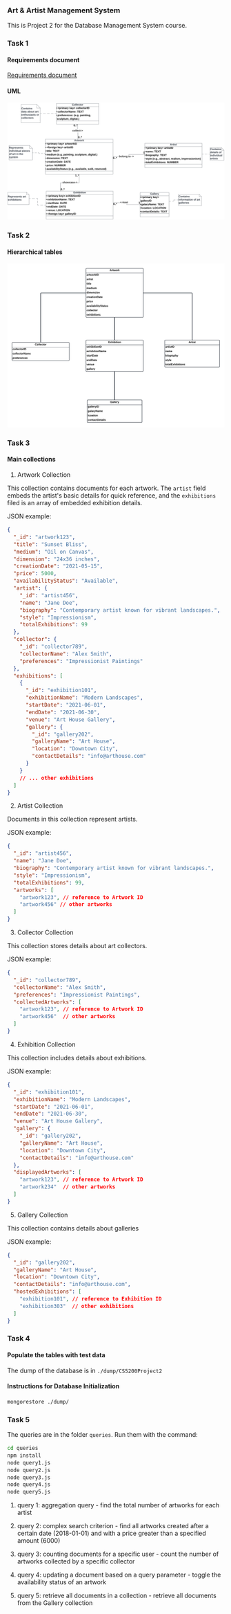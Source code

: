 ### Art & Artist Management System

This is Project 2 for the Database Management System course.


### Task 1

#### Requirements document

[Requirements document](./requirements.pdf)

#### UML

![UML Diagram](./uml.png)

### Task 2

#### Hierarchical tables

![Hierarchical tables](./erd.png)

### Task 3

#### Main collections

1. Artwork Collection

This collection contains documents for each artwork. The `artist` field embeds the artist's basic details for quick reference, and the `exhibitions` filed is an array of embedded exhibition details.

JSON example:

```json
{
  "_id": "artwork123",
  "title": "Sunset Bliss",
  "medium": "Oil on Canvas",
  "dimension": "24x36 inches",
  "creationDate": "2021-05-15",
  "price": 5000,
  "availabilityStatus": "Available",
  "artist": {
    "_id": "artist456",
    "name": "Jane Doe",
    "biography": "Contemporary artist known for vibrant landscapes.",
    "style": "Impressionism",
    "totalExhibitions": 99
  },
  "collector": {
    "_id": "collector789",
    "collectorName": "Alex Smith",
    "preferences": "Impressionist Paintings"
  },
  "exhibitions": [
    {
      "_id": "exhibition101",
      "exhibitionName": "Modern Landscapes",
      "startDate": "2021-06-01",
      "endDate": "2021-06-30",
      "venue": "Art House Gallery",
      "gallery": {
        "_id": "gallery202",
        "galleryName": "Art House",
        "location": "Downtown City",
        "contactDetails": "info@arthouse.com"
      }
    }
    // ... other exhibitions
  ]
}
```

2. Artist Collection

Documents in this collection represent artists.

JSON example:

```json
{
  "_id": "artist456",
  "name": "Jane Doe",
  "biography": "Contemporary artist known for vibrant landscapes.",
  "style": "Impressionism",
  "totalExhibitions": 99,
  "artworks": [
    "artwork123", // reference to Artwork ID
    "artwork456" // other artworks
  ]
}
```

3. Collector Collection

This collection stores details about art collectors.

JSON example:

```json
{
  "_id": "collector789",
  "collectorName": "Alex Smith",
  "preferences": "Impressionist Paintings",
  "collectedArtworks": [
    "artwork123", // reference to Artwork ID
    "artwork456"  // other artworks
  ]
}
```

4. Exhibition Collection

This collection includes details about exhibitions.

JSON example:

```json
{
  "_id": "exhibition101",
  "exhibitionName": "Modern Landscapes",
  "startDate": "2021-06-01",
  "endDate": "2021-06-30",
  "venue": "Art House Gallery",
  "gallery": {
    "_id": "gallery202",
    "galleryName": "Art House",
    "location": "Downtown City",
    "contactDetails": "info@arthouse.com"
  },
  "displayedArtworks": [
    "artwork123", // reference to Artwork ID
    "artwork234"  // other artworks
  ]
}
```

5. Gallery Collection

This collection contains details about galleries

JSON example:

```json
{
  "_id": "gallery202",
  "galleryName": "Art House",
  "location": "Downtown City",
  "contactDetails": "info@arthouse.com",
  "hostedExhibitions": [
    "exhibition101", // reference to Exhibition ID
    "exhibition303"  // other exhibitions
  ]
}
```

### Task 4

#### Populate the tables with test data

The dump of the database is in `./dump/CS5200Project2`

#### Instructions for Database Initialization

```bash
mongorestore ./dump/
```

### Task 5

The queries are in the folder `queries`. Run them with the command:

```bash
cd queries
npm install
node query1.js
node query2.js
node query3.js
node query4.js
node query5.js
```

1. query 1: aggregation query - find the total number of artworks for each artist

2. query 2: complex search criterion - find all artworks created after a certain date (2018-01-01) and with a price greater than a specified amount (6000)

3. query 3: counting documents for a specific user - count the number of artworks collected by a specific collector

4. query 4: updating a document based on a query parameter - toggle the availability status of an artwork

5. query 5: retrieve all documents in a collection - retrieve all documents from the Gallery collection